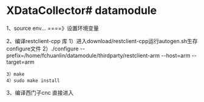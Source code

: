 # XDataCollector# datamodule


1、source env...    ====》设置环境变量

2、编译restclient-cpp 库
	1）进入download/restclient-cpp运行autogen.sh生存configure文件
	2）./configure --prefix=/home/fchuanlin/datamodule/thirdparty/restclient-arm --host=arm --target=arm


	3）make
	4）sudo make install

3、编译西门子cnc
	直接进入



